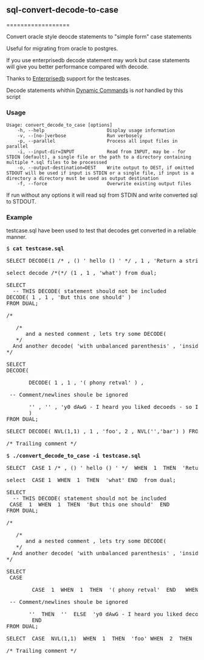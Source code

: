 ## sql-convert-decode-to-case
==================

Convert oracle style deocde statements to "simple form" case statements

Useful for migrating from oracle to postgres.

If you use enterprisedb decode statement may work but case statements will give you better performance compared with decode. 

Thanks to <a href="http://enterprisedb.com/">Enterprisedb</a> support for the testcases.

Decode statements whithin <a href="http://www.postgresql.org/docs/9.2/static/plpgsql-statements.html#PLPGSQL-STATEMENTS-EXECUTING-DYN">Dynamic Commands</a> is *not* handled by this script

### Usage

    Usage: convert_decode_to_case [options]
        -h, --help                       Display usage information
        -v, --[no-]verbose               Run verbosely
        -p, --parallel                   Process all input files in parallel
        -i, --input-dir=INPUT            Read from INPUT, may be - for STDIN (default), a single file or the path to a directory containing multiple *.sql files to be processsed
        -o, --output-destination=DEST    Write output to DEST, if omitted STDOUT will be used if input is STDIN or a single file, if input is a directory a directory must be used as output destination
        -f, --force                      Overwrite existing output files

If run without any options it will read sql from STDIN and write converted sql to STDOUT.

### Example

testcase.sql have been used to test that decodes get converted in a reliable manner.
<pre>
$ <b>cat testcase.sql</b> 

SELECT DECODE(1 /* , () ' hello () ' */ , 1 , 'Return a string )' , 'else return something with ticks and a parenthesis '')''') FROM DUAL;

select decode /*(*/ (1 , 1 , 'what') from dual;

SELECT
  -- THIS DECODE( statement should not be included
DECODE( 1 , 1 , 'But this one should' )
FROM DUAL;

/* 

   /* 
      and a nested comment , lets try some DECODE( 
   */ 
  And another decode( 'with unbalanced parenthesis' , 'inside a comment' , 'should not be converted'
*/

SELECT 
DECODE( 

       DECODE( 1 , 1 , '( phony retval' ) , 

 -- Comment/newlines shoule be ignored

       '' , '' , 'y0 dAwG - I heard you liked decoeds - so I put a decode in your decode' 
       ) 
FROM DUAL;

SELECT DECODE( NVL(1,1) , 1 , 'foo', 2 , NVL('','bar') ) FROM DUAL;

/* Trailing comment */

$ <b>./convert_decode_to_case -i testcase.sql </b>

SELECT  CASE 1 /* , () ' hello () ' */  WHEN  1  THEN  'Return a string )'  ELSE  'else return something with ticks and a parenthesis '')''' END  FROM DUAL;

select  CASE 1  WHEN  1  THEN  'what' END  from dual;

SELECT
  -- THIS DECODE( statement should not be included
 CASE  1  WHEN  1  THEN  'But this one should'  END 
FROM DUAL;

/* 

   /* 
      and a nested comment , lets try some DECODE( 
   */ 
  And another decode( 'with unbalanced parenthesis' , 'inside a comment' , 'should not be converted'
*/

SELECT 
 CASE  

        CASE  1  WHEN  1  THEN  '( phony retval'  END   WHEN  

 -- Comment/newlines shoule be ignored

       ''  THEN  ''  ELSE  'y0 dAwG - I heard you liked decoeds - so I put a decode in your decode' 
        END  
FROM DUAL;

SELECT  CASE  NVL(1,1)  WHEN  1  THEN  'foo' WHEN  2  THEN  NVL('','bar')  END  FROM DUAL;

/* Trailing comment */

</pre>
